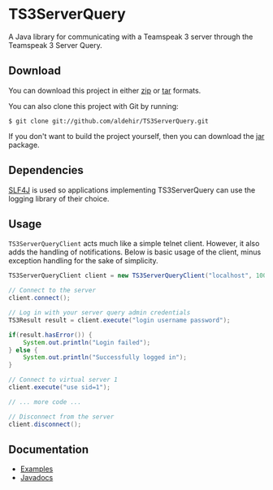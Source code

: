 # TS3ServerQuery

A Java library for communicating with a Teamspeak 3 server through the
Teamspeak 3 Server Query.


## Download

You can download this project in either [zip][zipball] or [tar][tarball]
formats.

You can also clone this project with Git by running:

    $ git clone git://github.com/aldehir/TS3ServerQuery.git

If you don't want to build the project yourself, then you can download the
[jar][snapshot] package.

## Dependencies

[SLF4J][slf4j] is used so applications implementing TS3ServerQuery
can use the logging library of their choice.

## Usage

`TS3ServerQueryClient` acts much like a simple telnet client. However, it also
adds the handling of notifications. Below is basic usage of the client, minus
exception handling for the sake of simplicity.

```java
TS3ServerQueryClient client = new TS3ServerQueryClient("localhost", 10011);

// Connect to the server
client.connect();

// Log in with your server query admin credentials
TS3Result result = client.execute("login username password");

if(result.hasError()) {
    System.out.println("Login failed");
} else {
    System.out.println("Successfully logged in");
}

// Connect to virtual server 1
client.execute("use sid=1");

// ... more code ...

// Disconnect from the server
client.disconnect();
```

## Documentation

* [Examples][examples]
* [Javadocs][javadocs]

[zipball]: https://github.com/aldehir/TS3ServerQuery/zipball/master
[tarball]: https://github.com/aldehir/TS3ServerQuery/tarball/master
[snapshot]: https://github.com/downloads/aldehir/TS3ServerQuery/TS3ServerQuery-1.1.0-SNAPSHOT.jar
[examples]: https://gist.github.com/3463717 "TS3ServerQuery Examples"
[javadocs]: http://aldehir.github.com/TS3ServerQuery/apidocs/1.1.0/
[slf4j]: http://www.slf4j.org/
